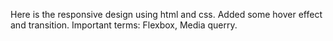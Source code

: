 Here is the responsive design using html and css. Added some hover effect and transition. Important terms: Flexbox, Media querry.

